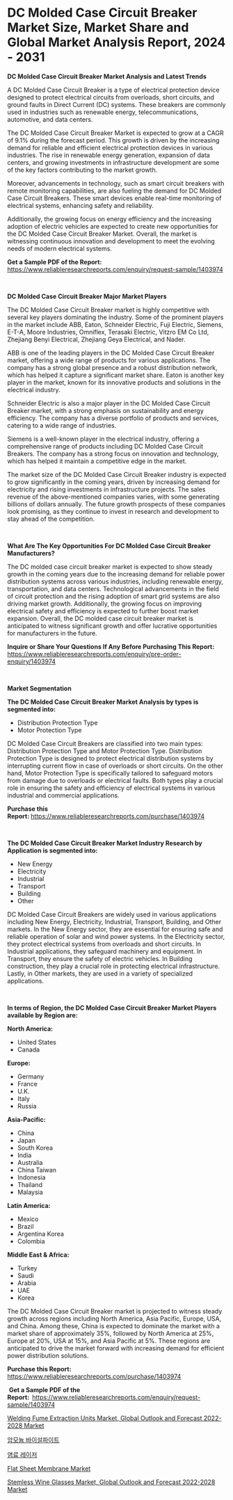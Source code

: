 <p><h1>DC Molded Case Circuit Breaker Market Size, Market Share and Global Market Analysis Report, 2024 - 2031</h1></p><p><strong>DC Molded Case Circuit Breaker Market Analysis and Latest Trends</strong></p>
<p><p>A DC Molded Case Circuit Breaker is a type of electrical protection device designed to protect electrical circuits from overloads, short circuits, and ground faults in Direct Current (DC) systems. These breakers are commonly used in industries such as renewable energy, telecommunications, automotive, and data centers.</p><p>The DC Molded Case Circuit Breaker Market is expected to grow at a CAGR of 9.1% during the forecast period. This growth is driven by the increasing demand for reliable and efficient electrical protection devices in various industries. The rise in renewable energy generation, expansion of data centers, and growing investments in infrastructure development are some of the key factors contributing to the market growth.</p><p>Moreover, advancements in technology, such as smart circuit breakers with remote monitoring capabilities, are also fueling the demand for DC Molded Case Circuit Breakers. These smart devices enable real-time monitoring of electrical systems, enhancing safety and reliability.</p><p>Additionally, the growing focus on energy efficiency and the increasing adoption of electric vehicles are expected to create new opportunities for the DC Molded Case Circuit Breaker Market. Overall, the market is witnessing continuous innovation and development to meet the evolving needs of modern electrical systems.</p></p>
<p><strong>Get a Sample PDF of the Report:&nbsp;</strong> <a href="https://www.reliableresearchreports.com/enquiry/request-sample/1403974">https://www.reliableresearchreports.com/enquiry/request-sample/1403974</a></p>
<p>&nbsp;</p>
<p><strong>DC Molded Case Circuit Breaker Major Market Players</strong></p>
<p><p>The DC Molded Case Circuit Breaker market is highly competitive with several key players dominating the industry. Some of the prominent players in the market include ABB, Eaton, Schneider Electric, Fuji Electric, Siemens, E-T-A, Moore Industries, Omniflex, Terasaki Electric, Vitzro EM Co Ltd, Zhejiang Benyi Electrical, Zhejiang Geya Electrical, and Nader.</p><p>ABB is one of the leading players in the DC Molded Case Circuit Breaker market, offering a wide range of products for various applications. The company has a strong global presence and a robust distribution network, which has helped it capture a significant market share. Eaton is another key player in the market, known for its innovative products and solutions in the electrical industry.</p><p>Schneider Electric is also a major player in the DC Molded Case Circuit Breaker market, with a strong emphasis on sustainability and energy efficiency. The company has a diverse portfolio of products and services, catering to a wide range of industries.</p><p>Siemens is a well-known player in the electrical industry, offering a comprehensive range of products including DC Molded Case Circuit Breakers. The company has a strong focus on innovation and technology, which has helped it maintain a competitive edge in the market.</p><p>The market size of the DC Molded Case Circuit Breaker industry is expected to grow significantly in the coming years, driven by increasing demand for electricity and rising investments in infrastructure projects. The sales revenue of the above-mentioned companies varies, with some generating billions of dollars annually. The future growth prospects of these companies look promising, as they continue to invest in research and development to stay ahead of the competition.</p></p>
<p>&nbsp;</p>
<p><strong>What Are The Key Opportunities For DC Molded Case Circuit Breaker Manufacturers?</strong></p>
<p><p>The DC molded case circuit breaker market is expected to show steady growth in the coming years due to the increasing demand for reliable power distribution systems across various industries, including renewable energy, transportation, and data centers. Technological advancements in the field of circuit protection and the rising adoption of smart grid systems are also driving market growth. Additionally, the growing focus on improving electrical safety and efficiency is expected to further boost market expansion. Overall, the DC molded case circuit breaker market is anticipated to witness significant growth and offer lucrative opportunities for manufacturers in the future.</p></p>
<p><strong>Inquire or Share Your Questions If Any Before Purchasing This Report:</strong> <a href="https://www.reliableresearchreports.com/enquiry/pre-order-enquiry/1403974">https://www.reliableresearchreports.com/enquiry/pre-order-enquiry/1403974</a></p>
<p>&nbsp;</p>
<p><strong>Market Segmentation</strong></p>
<p><strong>The DC Molded Case Circuit Breaker Market Analysis by types is segmented into:</strong></p>
<p><ul><li>Distribution Protection Type</li><li>Motor Protection Type</li></ul></p>
<p><p>DC Molded Case Circuit Breakers are classified into two main types: Distribution Protection Type and Motor Protection Type. Distribution Protection Type is designed to protect electrical distribution systems by interrupting current flow in case of overloads or short circuits. On the other hand, Motor Protection Type is specifically tailored to safeguard motors from damage due to overloads or electrical faults. Both types play a crucial role in ensuring the safety and efficiency of electrical systems in various industrial and commercial applications.</p></p>
<p><strong>Purchase this Report:&nbsp;</strong><a href="https://www.reliableresearchreports.com/purchase/1403974">https://www.reliableresearchreports.com/purchase/1403974</a></p>
<p>&nbsp;</p>
<p><strong>The DC Molded Case Circuit Breaker Market Industry Research by Application is segmented into:</strong></p>
<p><ul><li>New Energy</li><li>Electricity</li><li>Industrial</li><li>Transport</li><li>Building</li><li>Other</li></ul></p>
<p><p>DC Molded Case Circuit Breakers are widely used in various applications including New Energy, Electricity, Industrial, Transport, Building, and Other markets. In the New Energy sector, they are essential for ensuring safe and reliable operation of solar and wind power systems. In the Electricity sector, they protect electrical systems from overloads and short circuits. In Industrial applications, they safeguard machinery and equipment. In Transport, they ensure the safety of electric vehicles. In Building construction, they play a crucial role in protecting electrical infrastructure. Lastly, in Other markets, they are used in a variety of specialized applications.</p></p>
<p>&nbsp;</p>
<p><strong>In terms of Region, the DC Molded Case Circuit Breaker Market Players available by Region are:</strong></p>
<p>
    <p> <strong> North America: </strong>
        <ul>
            <li>United States</li>
            <li>Canada</li>
        </ul>
        </p> 
    <p> <strong> Europe: </strong>
        <ul>
            <li>Germany</li>
            <li>France</li>
            <li>U.K.</li>
            <li>Italy</li>
            <li>Russia</li>
        </ul>
        </p> 
    <p> <strong> Asia-Pacific: </strong>
        <ul>
            <li>China</li>
            <li>Japan</li>
            <li>South Korea</li>
            <li>India</li>
            <li>Australia</li>
            <li>China Taiwan</li>
            <li>Indonesia</li>
            <li>Thailand</li>
            <li>Malaysia</li>
        </ul>
        </p> 
    <p> <strong> Latin America: </strong>
        <ul>
            <li>Mexico</li>
            <li>Brazil</li>
            <li>Argentina Korea</li>
            <li>Colombia</li>
        </ul>
        </p> 
    <p> <strong> Middle East & Africa: </strong>
        <ul>
            <li>Turkey</li>
            <li>Saudi</li>
            <li>Arabia</li>
            <li>UAE</li>
            <li>Korea</li>
        </ul>
    </p>
    </p>
<p><p>The DC Molded Case Circuit Breaker market is projected to witness steady growth across regions including North America, Asia Pacific, Europe, USA, and China. Among these, China is expected to dominate the market with a market share of approximately 35%, followed by North America at 25%, Europe at 20%, USA at 15%, and Asia Pacific at 5%. These regions are anticipated to drive the market forward with increasing demand for efficient power distribution solutions.</p></p>
<p><strong>Purchase this Report: </strong><a href="https://www.reliableresearchreports.com/purchase/1403974">https://www.reliableresearchreports.com/purchase/1403974</a></p>
<p>&nbsp;<strong>Get a Sample PDF of the Report:&nbsp;&nbsp;</strong><a href="https://www.reliableresearchreports.com/enquiry/request-sample/1403974">https://www.reliableresearchreports.com/enquiry/request-sample/1403974</a></p>
<p><strong></strong></p>
<p><p><a href="https://gentle-editor-9db.notion.site/Welding-Fume-Extraction-Units-Market-Global-Outlook-and-Forecast-2022-2028-Market-Size-Share-Tre-a223e3ee996b4a64ba201fb3a96235da">Welding Fume Extraction Units Market, Global Outlook and Forecast 2022-2028 Market</a></p><p><a href="https://medium.com/@hxzi07639916/%EC%95%84%EB%AA%AC%EB%8A%84-%EB%B9%84%EC%84%A4%ED%8C%8C%EC%9D%B4%ED%8A%B8-%EC%8B%9C%EC%9E%A5-%EC%A1%B0%EC%82%AC-%EB%B3%B4%EA%B3%A0%EC%84%9C-%EA%B7%B8-%EC%97%AD%EC%82%AC-%EB%B0%8F-2024%EB%85%84%EB%B6%80%ED%84%B0-2031%EB%85%84%EA%B9%8C%EC%A7%80%EC%9D%98-%EC%98%88%EC%B8%A1-fb317730aaf3">암모늄 바이설파이트</a></p><p><a href="https://medium.com/@dolphinka10/%EC%97%BC%EB%A3%8C-%EB%A0%88%EC%9D%B4%EC%A0%80-%EC%8B%9C%EC%9E%A5-%EB%B3%B4%EA%B3%A0%EC%84%9C%EB%8A%94-%EC%9D%B4-%EC%8B%9C%EC%9E%A5%EC%9D%98-%EC%B5%9C%EC%8B%A0-%ED%8A%B8%EB%A0%8C%EB%93%9C%EC%99%80-%EC%84%B1%EC%9E%A5-%EA%B8%B0%ED%9A%8C%EB%A5%BC-%EA%B3%B5%EA%B0%9C%ED%95%A9%EB%8B%88%EB%8B%A4-a9697fc2ce2c">염료 레이저</a></p><p><a href="https://view.publitas.com/reportprime-1/flat-sheet-membrane-market-research-report-the-key-to-successful-business-strategy-forecasted-for-period-from-2024-2031/">Flat Sheet Membrane Market</a></p><p><a href="https://unruly-ladybug-44b.notion.site/Stemless-Wine-Glasses-Market-Global-Outlook-and-Forecast-2022-2028-Market-Size-Growth-and-Forecast-1ded49838565486b912ac12c0ca5c985">Stemless Wine Glasses Market, Global Outlook and Forecast 2022-2028 Market</a></p></p>